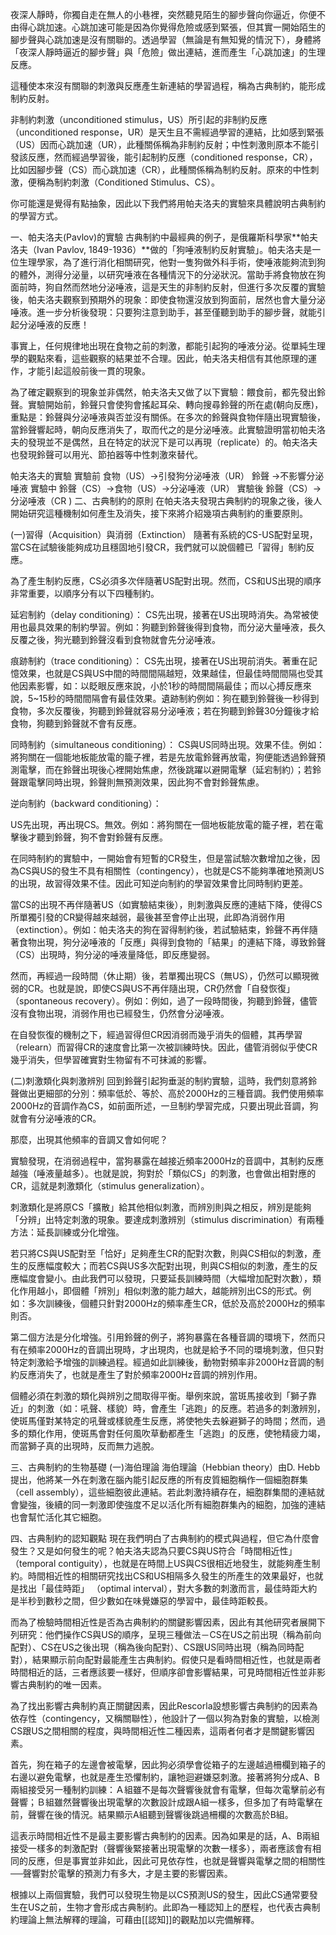 夜深人靜時，你獨自走在無人的小巷裡，突然聽見陌生的腳步聲向你逼近，你便不由得心跳加速。心跳加速可能是因為你覺得危險或感到緊張，但其實一開始陌生的腳步聲與心跳加速是沒有關聯的。透過學習（無論是有無知覺的情況下），身體將「夜深人靜時逼近的腳步聲」與「危險」做出連結，進而產生「心跳加速」的生理反應。

這種使本來沒有關聯的刺激與反應產生新連結的學習過程，稱為古典制約，能形成制約反射。

非制約刺激（unconditioned stimulus，US）所引起的非制約反應（unconditioned response，UR）是天生且不需經過學習的連結，比如感到緊張（US）因而心跳加速（UR），此種關係稱為非制約反射；中性刺激則原本不能引發該反應，然而經過學習後，能引起制約反應（conditioned response，CR），比如因腳步聲（CS）而心跳加速（CR），此種關係稱為制約反射。原來的中性刺激，便稱為制約刺激（Conditioned Stimulus、CS）。

你可能還是覺得有點抽象，因此以下我們將用帕夫洛夫的實驗來具體說明古典制約的學習方式。

一、帕夫洛夫(Pavlov)的實驗
古典制約中最經典的例子，是俄羅斯科學家**帕夫洛夫（Ivan Pavlov, 1849-1936）**做的「狗唾液制約反射實驗」。帕夫洛夫是一位生理學家，為了進行消化相關研究，他對一隻狗做外科手術，使唾液能夠流到狗的體外，測得分泌量，以研究唾液在各種情況下的分泌狀況。當助手將食物放在狗面前時，狗自然而然地分泌唾液，這是天生的非制約反射，但進行多次反覆的實驗後，帕夫洛夫觀察到預期外的現象：即使食物還沒放到狗面前，居然也會大量分泌唾液。進一步分析後發現：只要狗注意到助手，甚至僅聽到助手的腳步聲，就能引起分泌唾液的反應！

事實上，任何規律地出現在食物之前的刺激，都能引起狗的唾液分泌。從單純生理學的觀點來看，這些觀察的結果並不合理。因此，帕夫洛夫相信有其他原理的運作，才能引起這般前後一貫的現象。

為了確定觀察到的現象並非偶然，帕夫洛夫又做了以下實驗：餵食前，都先發出鈴聲。實驗開始前，鈴聲只會使狗會搖起耳朵、轉向搜尋鈴聲的所在處(朝向反應)，重點是：鈴聲與分泌唾液與否並沒有關係。在多次的鈴聲與食物伴隨出現實驗後，當鈴聲響起時，朝向反應消失了，取而代之的是分泌唾液。此實驗證明當初帕夫洛夫的發現並不是偶然，且在特定的狀況下是可以再現（replicate）的。帕夫洛夫也發現鈴聲可以用光、節拍器等中性刺激來替代。

帕夫洛夫的實驗
實驗前	食物（US）→引發狗分泌唾液（UR）
鈴聲 →不影響分泌唾液
實驗中	鈴聲（CS）→食物（US）→分泌唾液（UR）
實驗後	鈴聲（CS）→分泌唾液（CR )
二、古典制約的原則
在帕夫洛夫發現古典制約的現象之後，後人開始研究這種機制如何產生及消失，接下來將介紹幾項古典制約的重要原則。

(一)習得（Acquisition）與消弱（Extinction）
隨著有系統的CS-US配對呈現，當CS在試驗後能夠成功且穩固地引發CR，我們就可以說個體已「習得」制約反應。

為了產生制約反應，CS必須多次伴隨著US配對出現。然而，CS和US出現的順序非常重要，以順序分有以下四種制約。

延宕制約（delay conditioning）： CS先出現，接著在US出現時消失。為常被使用也最具效果的制約學習。例如：狗聽到鈴聲後得到食物，而分泌大量唾液，長久反覆之後，狗光聽到鈴聲沒看到食物就會先分泌唾液。

痕跡制約（trace conditioning）： CS先出現，接著在US出現前消失。著重在記憶效果，也就是CS與US中間的時間間隔越短，效果越佳，但最佳時間間隔也受其他因素影響，如：以眨眼反應來說，小於1秒的時間間隔最佳；而以心搏反應來說，5~15秒的時間間隔會有最佳效果。遺跡制約例如：狗在聽到鈴聲後一秒得到食物，多次反覆後，狗聽到鈴聲就容易分泌唾液；若在狗聽到鈴聲30分鐘後才給食物，狗聽到鈴聲就不會有反應。

同時制約（simultaneous conditioning）： CS與US同時出現。效果不佳。例如：將狗關在一個能地板能放電的籠子裡，若是先放電鈴聲再放電，狗便能透過鈴聲預測電擊，而在鈴聲出現後心裡開始焦慮，然後跳躍以避開電擊（延宕制約）；若鈴聲跟電擊同時出現，鈴聲則無預測效果，因此狗不會對鈴聲焦慮。

逆向制約（backward conditioning）：

US先出現，再出現CS。無效。例如：將狗關在一個地板能放電的籠子裡，若在電擊後才聽到鈴聲，狗不會對鈴聲有反應。

在同時制約的實驗中，一開始會有短暫的CR發生，但是當試驗次數增加之後，因為CS與US的發生不具有相關性（contingency），也就是CS不能夠準確地預測US的出現，故習得效果不佳。因此可知逆向制約的學習效果會比同時制約更差。

當CS的出現不再伴隨著US（如實驗結束後），則刺激與反應的連結下降，使得CS所單獨引發的CR變得越來越弱，最後甚至會停止出現，此即為消弱作用（extinction）。例如：帕夫洛夫的狗在習得制約後，若試驗結束，鈴聲不再伴隨著食物出現，狗分泌唾液的「反應」與得到食物的「結果」的連結下降，導致鈴聲（CS）出現時，狗分泌的唾液量降低，即反應變弱。

然而，再經過一段時間（休止期）後，若單獨出現CS（無US），仍然可以顯現微弱的CR。也就是說，即使CS與US不再伴隨出現，CR仍然會「自發恢復」（spontaneous recovery）。例如：例如，過了一段時間後，狗聽到鈴聲，儘管沒有食物出現，消弱作用也已經發生，仍然會分泌唾液。

在自發恢復的機制之下，經過習得但CR因消弱而幾乎消失的個體，其再學習（relearn）而習得CR的速度會比第一次被訓練時快。因此，儘管消弱似乎使CR幾乎消失，但學習確實對生物留有不可抹滅的影響。

(二)刺激類化與刺激辨別
回到鈴聲引起狗垂涎的制約實驗，這時，我們刻意將鈴聲做出更細部的分別：頻率低於、等於、高於2000Hz的三種音調。我們使用頻率2000Hz的音調作為CS，如前面所述，一旦制約學習完成，只要出現此音調，狗就會有分泌唾液的CR。

那麼，出現其他頻率的音調又會如何呢？

實驗發現，在消弱過程中，當狗暴露在越接近頻率2000Hz的音調中，其制約反應越強（唾液量越多）。也就是說，狗對於「類似CS」的刺激，也會做出相對應的CR，這就是刺激類化（stimulus generalization）。

刺激類化是將原CS「擴散」給其他相似刺激，而辨別則與之相反，辨別是能夠「分辨」出特定刺激的現象。要達成刺激辨別（stimulus discrimination）有兩種方法：延長訓練或分化增強。

若只將CS與US配對至「恰好」足夠產生CR的配對次數，則與CS相似的刺激，產生的反應幅度較大；而若CS與US多次配對出現，則與CS相似的刺激，產生的反應幅度會變小。由此我們可以發現，只要延長訓練時間（大幅增加配對次數），類化作用越小，即個體「辨別」相似刺激的能力越大，越能辨別出CS的形式。例如：多次訓練後，個體只針對2000Hz的頻率產生CR，低於及高於2000Hz的頻率則否。

第二個方法是分化增強。引用鈴聲的例子，將狗暴露在各種音調的環境下，然而只有在頻率2000Hz的音調出現時，才出現肉，也就是給予不同的環境刺激，但只對特定刺激給予增強的訓練過程。經過如此訓練後，動物對頻率非2000Hz音調的制約反應消失了，也就是產生了對於頻率2000Hz音調的辨別作用。

個體必須在刺激的類化與辨別之間取得平衡。舉例來說，當斑馬接收到「獅子靠近」的刺激（如：吼聲、樣貌）時，會產生「逃跑」的反應。若過多的刺激辨別，使斑馬僅對某特定的吼聲或樣貌產生反應，將使牠失去躲避獅子的時間；然而，過多的類化作用，使斑馬會對任何風吹草動都產生「逃跑」的反應，使牠精疲力竭，而當獅子真的出現時，反而無力逃脫。

三、古典制約的生物基礎
(一)海伯理論
海伯理論（Hebbian theory）由D. Hebb提出，他將某一外在刺激在腦內能引起反應的所有皮質細胞稱作一個細胞群集（cell assembly），這些細胞彼此連結。若此刺激持續存在，細胞群集間的連結就會變強，後續的同一刺激即使強度不足以活化所有細胞群集內的細胞，加強的連結也會幫忙活化其它細胞。

四、古典制約的認知觀點
現在我們明白了古典制約的模式與過程，但它為什麼會發生？又是如何發生的呢？帕夫洛夫認為只要CS與US符合「時間相近性」（temporal contiguity），也就是在時間上US與CS很相近地發生，就能夠產生制約。時間相近性的相關研究找出CS和US相隔多久發生的所產生的效果最好，也就是找出「最佳時距」 （optimal interval），對大多數的刺激而言，最佳時距大約是半秒到數秒之間，但少數如在味覺嫌惡的學習中，最佳時距較長。

而為了檢驗時間相近性是否為古典制約的關鍵影響因素，因此有其他研究者展開下列研究：他們操作CS與US的順序，呈現三種做法－CS在US之前出現（稱為前向配對）、CS在US之後出現（稱為後向配對）、CS跟US同時出現（稱為同時配對），結果顯示前向配對最能產生古典制約。假使只是看時間相近性，也就是兩者時間相近的話，三者應該要一樣好，但順序卻會影響結果，可見時間相近性並非影響古典制約的唯一因素。

為了找出影響古典制約真正關鍵因素，因此Rescorla設想影響古典制約的因素為依存性（contingency，又稱關聯性），他設計了一個以狗為對象的實驗，以檢測CS跟US之間相關的程度，與時間相近性二種因素，這兩者何者才是關鍵影響因素。

首先，狗在箱子的左邊會被電擊，因此狗必須學會從箱子的左邊越過柵欄到箱子的右邊以避免電擊，也就是產生恐懼制約，讓牠迴避嫌惡刺激。接著將狗分成A、B兩組接受另一種制約訓練：Ａ組雖不是每次聲響後就會有電擊，但每次電擊前必有聲響；Ｂ組雖然聲響後出現電擊的次數設計成跟A組一樣多，但多加了有時電擊在前，聲響在後的情況。結果顯示A組聽到聲響後跳過柵欄的次數高於B組。

這表示時間相近性不是最主要影響古典制約的因素。因為如果是的話，A、B兩組接受一樣多的刺激配對（聲響後緊接著出現電擊的次數一樣多），兩者應該會有相同的反應，但是事實並非如此，因此可見依存性，也就是聲響與電擊之間的相關性──聲響對於電擊的預測力有多大，才是主要的影響因素。

根據以上兩個實驗，我們可以發現生物是以CS預測US的發生，因此CS通常要發生在US之前，生物才會形成古典制約。此即為一種認知上的歷程，也代表古典制約理論上無法解釋的理論，可藉由[[認知]]的觀點加以完備解釋。